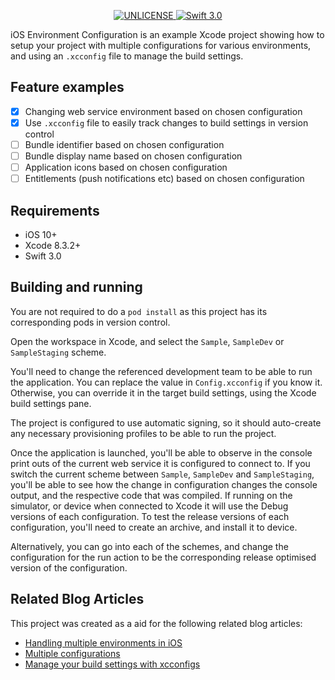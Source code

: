 <p align="center">
    <a href="UNLICENSE">
        <img src="http://img.shields.io/badge/license-UNLICENSE-brightgreen.svg" alt="UNLICENSE">
    </a>
    <a href="https://swift.org">
        <img src="http://img.shields.io/badge/swift-3.0-brightgreen.svg" alt="Swift 3.0">
    </a>
</p>

iOS Environment Configuration is an example Xcode project showing how to setup your project with multiple configurations for various environments, and using an `.xcconfig` file to manage the build settings.

## Feature examples

- [x] Changing web service environment based on chosen configuration
- [x] Use `.xcconfig` file to easily track changes to build settings in version control
- [ ] Bundle identifier based on chosen configuration
- [ ] Bundle display name based on chosen configuration
- [ ] Application icons based on chosen configuration
- [ ] Entitlements (push notifications etc) based on chosen configuration

## Requirements

- iOS 10+
- Xcode 8.3.2+
- Swift 3.0

## Building and running

You are not required to do a `pod install` as this project has its corresponding pods in version control.

Open the workspace in Xcode, and select the `Sample`, `SampleDev` or `SampleStaging` scheme.

You'll need to change the referenced development team to be able to run the application.
You can replace the value in `Config.xcconfig` if you know it. Otherwise, you can override it in the target build settings, using the Xcode build settings pane.

The project is configured to use automatic signing, so it should auto-create any necessary provisioning profiles to be able to run the project.

Once the application is launched, you'll be able to observe in the console print outs of the current web service it is configured to connect to. If you switch the current scheme between `Sample`, `SampleDev` and `SampleStaging`, you'll be able to see how the change in configuration changes the console output, and the respective code that was compiled. If running on the simulator, or device when connected to Xcode it will use the Debug versions of each configuration. To test the release versions of each configuration, you'll need to create an archive, and install it to device.

Alternatively, you can go into each of the schemes, and change the configuration for the run action to be the corresponding release optimised version of the configuration.

## Related Blog Articles

This project was created as a aid for the following related blog articles:

- [Handling multiple environments in iOS](https://joshua.codes/blog/app-with-multiple-environments/)
- [Multiple configurations](https://joshua.codes/blog/multiple-configurations/)
- [Manage your build settings with xcconfigs](https://joshua.codes/blog/manage-your-build-settings-with-xcconfigs/)
